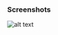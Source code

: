 ### Screenshots

![alt text](https://github.com/andreiseverin/WeaponMod-guns-backup/blob/main/wpn_spas12/Spas12.png?raw=true)